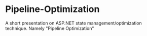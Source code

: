 # Pipeline-Optimization
A short presentation on ASP.NET state management/optimization technique. Namely "Pipeline Optimization"
